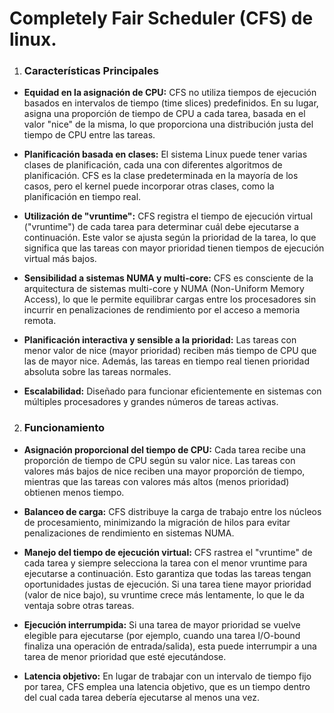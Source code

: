 # Completely Fair Scheduler (CFS) de linux.

1. ### **Características Principales**

- **Equidad en la asignación de CPU:** CFS no utiliza tiempos de ejecución basados en intervalos de tiempo (time slices) predefinidos. En su lugar, asigna una proporción de tiempo de CPU a cada tarea, basada en el valor "nice" de la misma, lo que proporciona una distribución justa del tiempo de CPU entre las tareas.

- **Planificación basada en clases:** El sistema Linux puede tener varias clases de planificación, cada una con diferentes algoritmos de planificación. CFS es la clase predeterminada en la mayoría de los casos, pero el kernel puede incorporar otras clases, como la planificación en tiempo real.

- **Utilización de "vruntime":** CFS registra el tiempo de ejecución virtual ("vruntime") de cada tarea para determinar cuál debe ejecutarse a continuación. Este valor se ajusta según la prioridad de la tarea, lo que significa que las tareas con mayor prioridad tienen tiempos de ejecución virtual más bajos.

- **Sensibilidad a sistemas NUMA y multi-core:** CFS es consciente de la arquitectura de sistemas multi-core y NUMA (Non-Uniform Memory Access), lo que le permite equilibrar cargas entre los procesadores sin incurrir en penalizaciones de rendimiento por el acceso a memoria remota.

- **Planificación interactiva y sensible a la prioridad:** Las tareas con menor valor de nice (mayor prioridad) reciben más tiempo de CPU que las de mayor nice. Además, las tareas en tiempo real tienen prioridad absoluta sobre las tareas normales.

- **Escalabilidad:** Diseñado para funcionar eficientemente en sistemas con múltiples procesadores y grandes números de tareas activas.

2. ### **Funcionamiento**

- **Asignación proporcional del tiempo de CPU:** Cada tarea recibe una proporción de tiempo de CPU según su valor nice. Las tareas con valores más bajos de nice reciben una mayor proporción de tiempo, mientras que las tareas con valores más altos (menos prioridad) obtienen menos tiempo.

- **Balanceo de carga:** CFS distribuye la carga de trabajo entre los núcleos de procesamiento, minimizando la migración de hilos para evitar penalizaciones de rendimiento en sistemas NUMA.

- **Manejo del tiempo de ejecución virtual:** CFS rastrea el "vruntime" de cada tarea y siempre selecciona la tarea con el menor vruntime para ejecutarse a continuación. Esto garantiza que todas las tareas tengan oportunidades justas de ejecución. Si una tarea tiene mayor prioridad (valor de nice bajo), su vruntime crece más lentamente, lo que le da ventaja sobre otras tareas.

- **Ejecución interrumpida:** Si una tarea de mayor prioridad se vuelve elegible para ejecutarse (por ejemplo, cuando una tarea I/O-bound finaliza una operación de entrada/salida), esta puede interrumpir a una tarea de menor prioridad que esté ejecutándose.

- **Latencia objetivo:** En lugar de trabajar con un intervalo de tiempo fijo por tarea, CFS emplea una latencia objetivo, que es un tiempo dentro del cual cada tarea debería ejecutarse al menos una vez.